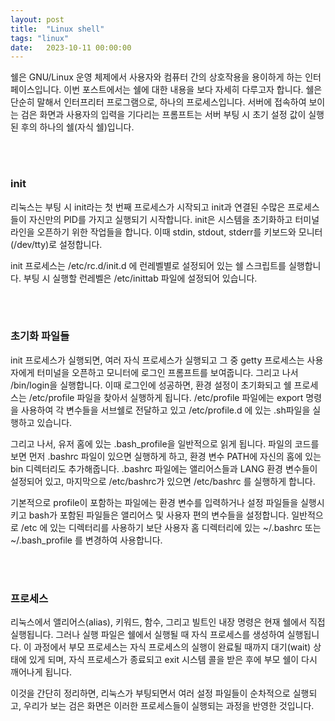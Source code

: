 ```yaml
---
layout: post
title:  "Linux shell"
tags: "linux"
date:   2023-10-11 00:00:00
---
```


쉘은 GNU/Linux 운영 체제에서 사용자와 컴퓨터 간의 상호작용을 용이하게 하는 인터페이스입니다. 이번 포스트에서는 쉘에 대한 내용을 보다 자세히 다루고자 합니다. 쉘은 단순히 말해서 인터프리터 프로그램으로, 하나의 프로세스입니다. 서버에 접속하여 보이는 검은 화면과 사용자의 입력을 기다리는 프롬프트는 서버 부팅 시 초기 설정 값이 실행된 후의 하나의 쉘(자식 쉘)입니다.

<br>
<br>

### **init**
리눅스는 부팅 시 init라는 첫 번째 프로세스가 시작되고 init과 연결된 수많은 프로세스들이 자신만의 PID를 가지고 실행되기 시작합니다. init은 시스템을 초기화하고 터미널 라인을 오픈하기 위한 작업들을 합니다. 이때 stdin, stdout, stderr를 키보드와 모니터(/dev/tty)로 설정합니다. 

init 프로세스는 /etc/rc.d/init.d 에 런레벨별로 설정되어 있는 쉘 스크립트를 실행합니다. 부팅 시 실행할 런레벨은 /etc/inittab 파일에 설정되어 있습니다. 

<br>
<br>

### **초기화 파일들**
init 프로세스가 실행되면, 여러 자식 프로세스가 실행되고 그 중 getty 프로세스는 사용자에게 터미널을 오픈하고 모니터에 로그인 프롬프트를 보여줍니다. 그리고 나서 /bin/login을 실행합니다. 이때 로그인에 성공하면, 환경 설정이 초기화되고 쉘 프로세스는 /etc/profile 파일을 찾아서 실행하게 됩니다. /etc/profile 파일에는 export 명령을 사용하여 각 변수들을 서브쉘로 전달하고 있고 /etc/profile.d 에 있는 .sh파일을 실행하고 있습니다. 

그리고 나서, 유저 홈에 있는 .bash_profile을 일반적으로 읽게 됩니다. 파일의 코드를 보면 먼저 .bashrc 파일이 있으면 실행하게 하고, 환경 변수 PATH에 자신의 홈에 있는 bin 디렉터리도 추가해줍니다. .bashrc 파일에는 앨리어스들과 LANG 환경 변수들이 설정되어 있고, 마지막으로 /etc/bashrc가 있으면 /etc/bashrc 를 실행하게 합니다.

기본적으로 profile이 포함하는 파일에는 환경 변수를 입력하거나 설정 파일들을 실행시키고 bash가 포함된 파일들은 앨리어스 및 사용자 편의 변수들을 설정합니다. 일반적으로 /etc 에 있는 디렉터리를 사용하기 보단 사용자 홈 디렉터리에 있는 ~/.bashrc 또는 ~/.bash_profile 를 변경하여 사용합니다.

<br>
<br>

### **프로세스**
리눅스에서 앨리어스(alias), 키워드, 함수, 그리고 빌트인 내장 명령은 현재 쉘에서 직접 실행됩니다. 그러나 실행 파일은 쉘에서 실행될 때 자식 프로세스를 생성하여 실행됩니다. 이 과정에서 부모 프로세스는 자식 프로세스의 실행이 완료될 때까지 대기(wait) 상태에 있게 되며, 자식 프로세스가 종료되고 exit 시스템 콜을 받은 후에 부모 쉘이 다시 깨어나게 됩니다.

이것을 간단히 정리하면, 리눅스가 부팅되면서 여러 설정 파일들이 순차적으로 실행되고, 우리가 보는 검은 화면은 이러한 프로세스들이 실행되는 과정을 반영한 것입니다.
